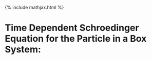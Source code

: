{% include mathjax.html %}

# Time Dependent Schroedinger Equation for the Particle in a Box System:
